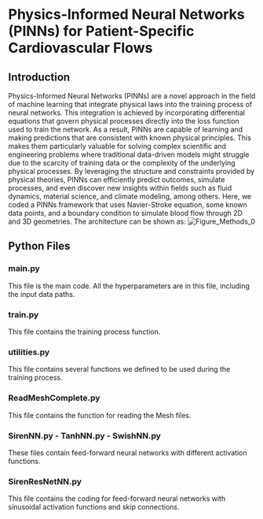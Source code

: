 # Physics-Informed Neural Networks (PINNs) for Patient-Specific Cardiovascular Flows
## Introduction
Physics-Informed Neural Networks (PINNs) are a novel approach in the field of machine learning that integrate physical laws into the training process of neural networks. This integration is achieved by incorporating differential equations that govern physical processes directly into the loss function used to train the network. As a result, PINNs are capable of learning and making predictions that are consistent with known physical principles. This makes them particularly valuable for solving complex scientific and engineering problems where traditional data-driven models might struggle due to the scarcity of training data or the complexity of the underlying physical processes. By leveraging the structure and constraints provided by physical theories, PINNs can efficiently predict outcomes, simulate processes, and even discover new insights within fields such as fluid dynamics, material science, and climate modeling, among others.
Here, we coded a PINNs framework that uses Navier-Stroke equation, some known data points, and a boundary condition to simulate blood flow through 2D and 3D geometries. The architecture can be shown as:
![Figure_Methods_0](https://github.com/Owais-Khan/CardiovascularPINNs/assets/79001778/aaf9659c-991c-4fbc-a2dc-2b984ca70242)

## Python Files
### main.py
This file is the main code. All the hyperparameters are in this file, including the input data paths.
### train.py
This file contains the training process function.
### utilities.py
This file contains several functions we defined to be used during the training process.
### ReadMeshComplete.py
This file contains the function for reading the Mesh files.
### SirenNN.py - TanhNN.py - SwishNN.py
These files contain feed-forward neural networks with different activation functions.
### SirenResNetNN.py
This file contains the coding for feed-forward neural networks with sinusoidal activation functions and skip connections.
